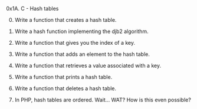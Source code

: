 0x1A. C - Hash tables

0. Write a function that creates a hash table.

1. Write a hash function implementing the djb2 algorithm.

2. Write a function that gives you the index of a key.

3. Write a function that adds an element to the hash table.

4. Write a function that retrieves a value associated with a key.

5. Write a function that prints a hash table.

6. Write a function that deletes a hash table.

7. In PHP, hash tables are ordered. Wait… WAT? How is this even possible?
